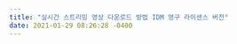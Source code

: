 ```yaml
---
title: "실시간 스트리밍 영상 다운로드 방법 IDM 영구 라이센스 버전"
date: 2021-01-29 08:26:28 -0400
---
```

<div style='height:0;overflow:hidden'>
2021-01-29-10.md

철없는 외삼촌
 
실시간 스트리밍 영상 다운로드 방법 [ IDM 영구 라이센스 버전 ]
IT/IT 기타 2021. 1. 17. 15:28

 
제가 예전에 IDM ( Internet Download Manager) 프로그램을 이용하여 실시간 스트리밍 영상을 다운로드 받는 방법에 대해 설명해 드린적이 있었는데요!! 그 당시에 설명 드렸던 IDM 프로그램은 인터넷 익스플로러에서만 실행이 됬었습니다. 그리고 무료버전을 강제로 크랙을 적용하여 사용 하는 방법이었는데 너무 복잡하고 오류도 많이 발생했었습니다. 그런데 오늘 설명드릴 방법은 간단하게 설치 한번에 자동으로 라이센스 인증되어 영구적으로 사용 할수 있고, 크롬에서도 실행이 되는 버전입니다.  이전에 설명드린 것보다 훨씬 간편하고 안전성이 있기 때문에 강력 추천 드립니다.

 

그럼 지금부터 IDM 6.38 자동 영구 라이센스 버전 다운로드 및 설치방법, 그외 설정들에 대해 상세하게 알아보겠습니다.  

 

 

목차
  
IDM 6.38 영구 라이센스 버전 다운로드 방법
IDM 6.38 프로그램 설치 방법
한국어 적용 방법
크롬에 IDM 플러그인 설치하기
사용 방법
다운로드 기록 삭제 방법
 

 

IDM 6.38 영구 라이센스 버전 다운로드 방법
 

1. 아래 IDM 6.38 설치버전을 다운로드 받을 수 있는 사이트 링크를 클릭합니다.

 
https://www.uploadship.com/r.html#https://www.uploadship.com/055133f4d4481b74

 

www.uploadship.com
 

2. 스크롤을 아래로 쭉 내리다보면 "CLICK HERE TO GET YOUR FREE MINING CODE" 버튼을 클릭 합니다.


 

3. 화면이 이동되면 스크롤을 아래로 조금만 내리셔서 "Generate My Mining Code" 버튼을 클릭 합니다. 


 

4. 코드가 30초 후에 생성된다는 메세지가 뜨고 30초 기다려봅니다. 30초 후 특수 코드가 생성되는데 이걸 복사해줍니다.


 

5. 맨 처음 코드를 입력하는 페이지로 다시 이동해서 복사한 코드를 붙여넣기 한 후 "Create Download Link" 를 클릭 합니다. 


 

6. 갑자기 스크롤이 위로 올라가지만 걱정하지마시고 아래로 내리시면 CLICK HERE TO DOWNLOAD 버튼을 클릭 합니다.


 

7. IDM 6.38 버전 설치 파일의 다운로드가 진행됩니다. 


 


 
 

IDM 6.38 프로그램 설치 방법
 

1. 압축된 설치파일의 압축을 풀면 6개의 파일을 확인 할수 있습니다. 여기서 다른건 신경쓸 필요없고 "Internet Download Manager 6.38.3.exe" 라고 되어있는 파일을 실행합니다.


 

2. 설치는 매우 쉽습니다. ① ~ ④ 항목까지는 그냥 NEXT 버튼을만 클릭을 해주시면 되시고  ⑤ 설정 항목에서는 모두 체크를 해제하고 " Create Desktop Icon " 부분만 체크 하신 후 Next 버튼을 클릭하시면 자동으로 설치가 진행 완료 됩니다. 설치가 완료되면 ⑥과 같은 팝업창이 뜨게되는데 OK 버튼을 클릭하면 IDM 프로그램 설치가 끝이납니다. 


 

3. 프로그램 실행 후 Help - About IDM 메뉴를 클릭해보면 정품등록이 완료되어 있는 것을 확인 할수 있습니다. IDM 프로그램 30일 무료 체험이 아닌 평생 무료로 사용 하실수 있습니다. 


 

프로그램을 보시면 모든 메뉴가 영어로 표시되어 있는데 영어가 편하신 분들은 그대로 사용하셔도 되고 불편하신 분들은 언어를 한국어로 변경하여 사용하시면 됩니다.  지금부터 한국어 변경 방법에 대해서 간략하게 알아보겠습니다.

 

 
 

한국어 적용 방법
 

1. View - Language 메뉴에 들어가면 여러 언어들이 보이는데 한국어를 클릭 합니다. 


 

2. 언어를 변경하려면 프로그램 다시 시작해야 한다는 메세지가 뜨는데 "예" 버튼을 클릭하여 프로그램을 재시작합니다.


 

3.  모든 메뉴가 한국어로 변경된 것을 확인 할수 있습니다.


 

프로그램은 설치되었지만 스트리밍 다운로드 기능을 정상적으로 이용하시려면 사용하시는 브라우저에 IDM 플러그인을 설치하여야 합니다. IDM 프로그램은 크롬 브라우져에 최적화 되어 있기때문에 크롬 브라우져를 사용할 것을 추천 드립니다. 지금부터 크롬 브라우저에 IDM 플러그인 설치하는 방법을 알아보겠습니다. 참고로 크롬에 IDM 플러그인을 설치하지 않으면 정상작동하지 않으니 반드시 설치하셔야 합니다.

 

 
 

크롬에 IDM 플러그인 설치하기
 

1. 크롬 브라우져 실행 후 아래 링크를 클릭하여 IDM 크롬 플러그인 설치 페이지로 이동합니다.

 
IDM Integration Module

Download files with Internet Download Manager

chrome.google.com
 

2. 우측 상단에 "Chrome에 추가" 버튼을 클릭 합니다.


 

3. 확장 프로그램 추가 버튼을 클릭하면 크롬 우측 상단에 IDM 크롬 플러그인이 설치 되었다는 메세지가 뜨면 설치가 완료 된 것입니다. 설치 완료 메세지가 뜬 후 오픈되어 있는 크롬 브라우져를 모두 종료 후 재시작을 합니다.


 

 
 

사용 방법
 

1. 실시간 스트리밍 사이트에 접속하여 영상 플레이버튼을 클릭 하면 우측 상단에 "이 항목을 내려받기 동영상" 이라는 버튼이 생성됩니다. ( 버튼 위치는 보통은 우측 상단인데 여기저기 이동이 가능합니다. ) 버튼을 클릭합니다.


 

2. 버튼 클릭하면 내려받을 수 있는 영상이 화질별로 나열되어 있는것을 확인 할수 있습니다. 각 원본 영상의 화질을 따라가기 때문에, 원본영상이 1080p 초고화질이라면 1080p화질까지 다운받을 수 있고 , 원본영상이 320p 저화질이라면 320p 화질 까지 밖에 받지 못합니다. 제가 테스트 할 영상은 1080p 초고화질 까지 지원하기 때문에 1080p 메뉴를 클릭해보 겠습니다.


 

3. 화질 선택하시면 다운로드 상세 정보가 뜹니다. 먼저 다운로드 받을 경로를 지정해 주신 후 제일 하단에 위치한 내려받기 버튼을 클릭 합니다.


 

4. 저희집 인터넷 속도는 100mb로 가장 낮은 금액의 인터넷 서비스를 이용중인데, 다운로드 전송속도가 12Mb나 나옵니다. 속도는 아주 훌륭합니다. 


 

5. 다운로드가 완료되면 내려받기 완료 팝업이 뜨고 폴더열기, 파일 열기 등의 메뉴를 클릭하여 원하시는 작업을 진행하시면됩니다.


 

6.  다운로드 한 영상파일을 보시면 TS 파일로 저장됩니다. TS 파일도 영상 파일의 한 종류인데 각종 영상 플레이어로 영상을 열어보시면 정상적으로 재생이 됩니다. 파일 확장자가 이상하다고 걱정할 필요 없습니다. 영상 크기는 총 2.27GB로 1080p 초고화질이라는 것을 확인 할수 있습니다. 


 

7. 영상을 플레이해보시면 정말 깔끔한 초고화질의 영상을 감상 하실수 있습니다.



 

다운로드 기록 삭제 방법
 

다운로드가 완료되면 IDM 프로그램에 다운로드 기록이 남습니다. 기록이 너무 많이 남는다 싶으시면 완료된 항목 삭제 버튼을 클릭하여 기록을 삭제 해주시면 됩니다.



 

참고로 말씀드리면 넷플릭스 영상은 다운로드 안되며 그외 대부분의 스트리밍 사이트에서는 다운로드 받을수 있었습니다. 참고하시기 바랍니다.!! 

 

긴 글 읽어주셔서 감사합니다.

 

끝.


좋아요공감
공유하기글 요소구독하기
저작자표시비영리변경금지
'IT > IT 기타' 카테고리의 다른 글
인터넷 속도 측정 방법 [ 우리집 컴퓨터 인터넷 속도를 측정해보자!! ]  (0)	2021.01.20
PDF 용량 줄이는 프로그램 추천 [ 최대 90%까지 용량 줄이기 가능]  (0)	2021.01.20
오토마우스 1.7 다운로드 및 사용법 [매우 쉬움]  (0)	2021.01.20
한글 배포용 문서 변환기 다운로드 및 사용법  (0)	2021.01.18
실시간 스트리밍 영상 다운로드 방법 [ IDM 영구 라이센스 버전 ]  (8)	2021.01.17
디스코드 installation has failed 오류 간단하게 해결하는 방법  (0)	2021.01.17
타이젬바둑 설치 및 다운로드  (0)	2021.01.15
컴퓨터 화면캡쳐 방법 - 인터넷 브라우져 화면 전체 캡쳐 1초컷  (0)	2021.01.14
obs studio 다운로드 설치 및 설정방법 [ 유튜브 영상 촬영 프로그램]  (0)	2021.01.13
 
TAG : IDM 6.38 영구 라이센스 버전, 실시간 스트리밍 영상 다운로드
이 글을 공유합시다
facebook twitter kakaoTalk kakaostory naver band
'IT/IT 기타' 의 관련글
오토마우스 1.7 다운로드 및 사용법 [매우 쉬움]
2021.01.20
더보기
한글 배포용 문서 변환기 다운로드 및 사용법
2021.01.18
더보기
디스코드 installation has failed 오류 간단하게 해결하는 방법
2021.01.17
더보기
타이젬바둑 설치 및 다운로드
2021.01.15
더보기
댓글(8)
본문과 관련 있는 내용으로 댓글을 남겨주시면 감사하겠습니다.
비밀글모드
이곳에 질문이나 댓글을 남겨 주세요.

댓글 남기기

마마카카  
안녕하세요, 좋은 정보 감사드립니다. ,혹시나 해서 여쭤보는데, 코인 뭐시기 저 사이트에서 파일 다운 받으면 제 컴퓨터가 채굴기로 되는건 아닌가해서요 ㅠㅠ 2021.01.19 08:02 신고

 철없는 외삼촌 외삼촌.
아닙니다. 30초 기다리면 코드가 나오는데 그 코드만 붙여넣으면 소량의 코인이 관리자에게 전달됩니다. 한마디로 유용한 정보를 소량의 코인과 맞바꾼다고 생각하시면됩니다. 제가 다 테스트해봤는데 전혀 문제가 없었습니다 .
2021.01.19 08:10 신고

마마카카  
아 그렇군요!! 감사합니다, 원리는 잘 모르겠지만 정보를 받는 대신 제 컴퓨터 정보로 만든 코인으로 물물교환 한다고 생각하면 되나요? 2021.01.19 08:22 신고

마마카카  
코인은 돈으로 알고 있는데, 링크 하나로 돈이 생기는게, 비전공자로서는 불안하면서 신기하네요 2021.01.19 08:23 신고

 철없는 외삼촌 외삼촌.
코인은 시간을 드려야 만들어지는데 사용자가 30초를 기다리는 동안 30초만큼의 소량의 코인을 특정코드에 담아서 전달되기때문에 전혀 불안할 필요가 없습니다.
2021.01.19 08:33 신고

イルサム  
처음 설치해보고 사용했는데 영상이 툭툭 끊어지듯이 저장되어서 삭제하고 다시 설치해보려 했더니 click here to...이 버튼이 안보이는데 어떻게 해야 할까요ㅠㅠ?!혹시 한 번 설치하면 끝인가요ㅠㅠ?! 2021.01.28 03:25 신고

 철없는 외삼촌 외삼촌.
계속 코드발급 하는것을 막기위해 한번 코드가 발급해서 다운로드를 받으시면 30분후에 다운로드 사능하세요
2021.01.28 06:37 신고

イルサム  
관리자의 승인을 기다리고 있는 댓글입니다 2021.01.29 02:23
◀ 1 ··· 29 30 31 32 33 34 35 36 37 ··· 593 ▶
블로그정보
블로그 이미지
외삼촌.

IT 정보, 드라마, 맛집 , 영화, 금융지식, 재테크 등 관심가고 생각나는 것들은 모두 올리고 있습니다. 생각없이 모든걸 올리고 있으니 여러분도 생각없이 봐주세요!!


카테고리
분류 전체보기 (593)N
 여행(23)
 국내여행(14)
 해외여행(6)
 여행 기타(3)
 맛집(155)
 서울(32)
 경기도(30)
 인천(2)
 경상도(6)
 강원도(8)
 전라도(12)
 제주도(7)
 해외(0)
 집밥(33)
 배달(15)
 디저트(10)
 IT (198)N
 Windows(39)
 모바일 APP(47)
 IT 기타 (112)N
 안드로이드 스튜디오(0)
 제품리뷰(52)
 가전제품(17)
 패션뷰티(11)
 IT제품(4)
 생활용품(18)
 최애 상품(2)
 삶을 바꾸는 지식(23)
 부자(13)
 행동(1)
 부동산(4)
 건강(5)
 생활의 지혜(92)
 방법(23)
 절차(3)
 알뜰신잡(13)
 슬기로운 생활(44)
 기타 경험담(8)
 요약(28)
 영화(5)
 드라마(13)
 TV 프로그램(9)
 추억의 부스러기(1)
 기타(15)
 금융지식(6)
 재테크(9)
 TOP 컨텐츠(7)

 
Copyright © 외삼촌.. All Right Reserved.Copyleft © 친절한효자손(친효스킨 v2.1)
구독하기 
관리메뉴열기
</div>
